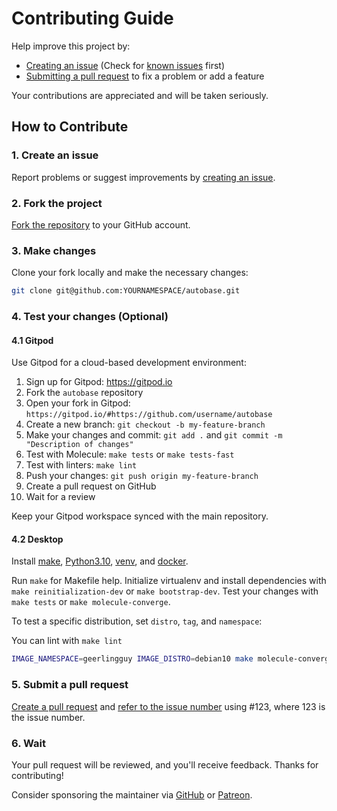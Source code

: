 # Contributing Guide

Help improve this project by:

- [Creating an issue](https://help.github.com/articles/creating-an-issue/) (Check for [known issues](https://github.com/search?q=user%3Avitabaks+is%3Aissue+state%3Aopen) first)
- [Submitting a pull request](https://docs.github.com/fr/pull-requests/collaborating-with-pull-requests/proposing-changes-to-your-work-with-pull-requests/creating-a-pull-request) to fix a problem or add a feature

Your contributions are appreciated and will be taken seriously.

## How to Contribute

### 1. Create an issue

Report problems or suggest improvements by [creating an issue](https://github.com/vitabaks/autobase/issues).

### 2. Fork the project

[Fork the repository](https://github.com/vitabaks/autobase) to your GitHub account.

### 3. Make changes

Clone your fork locally and make the necessary changes:

```bash
git clone git@github.com:YOURNAMESPACE/autobase.git
```

### 4. Test your changes (Optional)

#### 4.1 Gitpod

Use Gitpod for a cloud-based development environment:

1. Sign up for Gitpod: https://gitpod.io
2. Fork the `autobase` repository
3. Open your fork in Gitpod: `https://gitpod.io/#https://github.com/username/autobase`
4. Create a new branch: `git checkout -b my-feature-branch`
5. Make your changes and commit: `git add .` and `git commit -m "Description of changes"`
6. Test with Molecule: `make tests` or `make tests-fast`
7. Test with linters: `make lint`
8. Push your changes: `git push origin my-feature-branch`
9. Create a pull request on GitHub
10. Wait for a review

Keep your Gitpod workspace synced with the main repository.

#### 4.2 Desktop

Install [make](https://www.gnu.org/software/make/), [Python3.10](https://www.python.org/), [venv](https://packaging.python.org/en/latest/guides/installing-using-pip-and-virtual-environments/), and [docker](https://docs.docker.com/engine/install/ubuntu/).

Run `make` for Makefile help. Initialize virtualenv and install dependencies with `make reinitialization-dev` or `make bootstrap-dev`. Test your changes with `make tests` or `make molecule-converge`.

To test a specific distribution, set `distro`, `tag`, and `namespace`:

You can lint with `make lint`

```bash
IMAGE_NAMESPACE=geerlingguy IMAGE_DISTRO=debian10 make molecule-converge
```

### 5. Submit a pull request

[Create a pull request](https://help.github.com/en/github/collaborating-with-issues-and-pull-requests/creating-a-pull-request-from-a-fork) and [refer to the issue number](https://help.github.com/en/github/writing-on-github/autolinked-references-and-urls) using #123, where 123 is the issue number.

### 6. Wait

Your pull request will be reviewed, and you'll receive feedback. Thanks for contributing!

Consider sponsoring the maintainer via [GitHub](https://github.com/sponsors/vitabaks) or [Patreon](https://patreon.com/vitabaks).